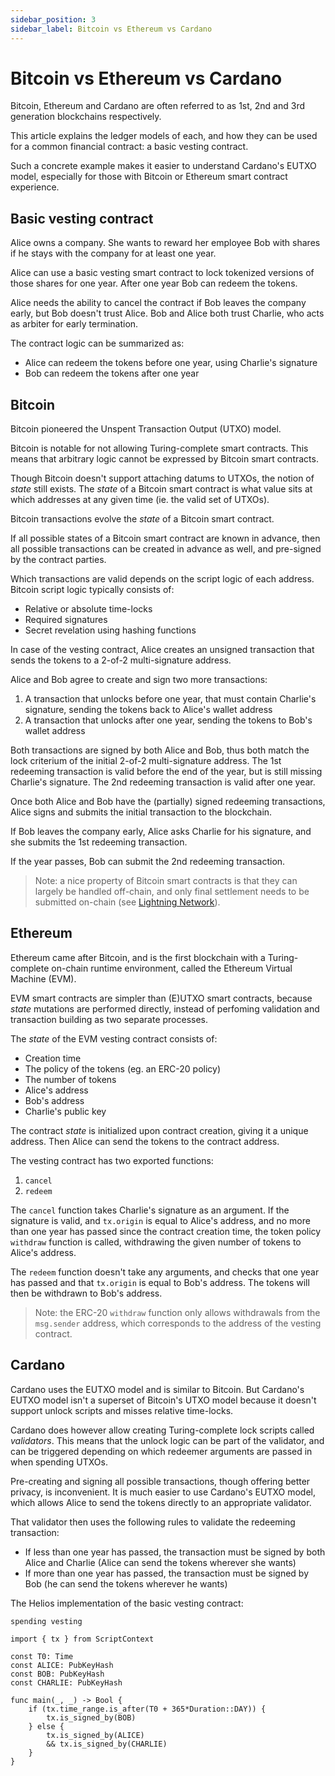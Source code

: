 ```yaml
---
sidebar_position: 3
sidebar_label: Bitcoin vs Ethereum vs Cardano
---
```


# Bitcoin vs Ethereum vs Cardano

Bitcoin, Ethereum and Cardano are often referred to as 1st, 2nd and 3rd generation blockchains respectively.

This article explains the ledger models of each, and how they can be used for a common financial contract: a basic vesting contract.

Such a concrete example makes it easier to understand Cardano's EUTXO model, especially for those with Bitcoin or Ethereum smart contract experience.

## Basic vesting contract

Alice owns a company. She wants to reward her employee Bob with shares if he stays with the company for at least one year.

Alice can use a basic vesting smart contract to lock tokenized versions of those shares for one year. After one year Bob can redeem the tokens.

Alice needs the ability to cancel the contract if Bob leaves the company early, but Bob doesn't trust Alice. Bob and Alice both trust Charlie, who acts as arbiter for early termination.

The contract logic can be summarized as:

   - Alice can redeem the tokens before one year, using Charlie's signature
   - Bob can redeem the tokens after one year

## Bitcoin

Bitcoin pioneered the Unspent Transaction Output (UTXO) model.

Bitcoin is notable for not allowing Turing-complete smart contracts. This means that arbitrary logic cannot be expressed by Bitcoin smart contracts.

Though Bitcoin doesn't support attaching datums to UTXOs, the notion of *state* still exists. The *state* of a Bitcoin smart contract is what value sits at which addresses at any given time (ie. the valid set of UTXOs).

Bitcoin transactions evolve the *state* of a Bitcoin smart contract.

If all possible states of a Bitcoin smart contract are known in advance, then all possible transactions can be created in advance as well, and pre-signed by the contract parties.

Which transactions are valid depends on the script logic of each address. Bitcoin script logic typically consists of:

   - Relative or absolute time-locks
   - Required signatures
   - Secret revelation using hashing functions

In case of the vesting contract, Alice creates an unsigned transaction that sends the tokens to a 2-of-2 multi-signature address.

Alice and Bob agree to create and sign two more transactions:

   1. A transaction that unlocks before one year, that must contain Charlie's signature, sending the tokens back to Alice's wallet address
   2. A transaction that unlocks after one year, sending the tokens to Bob's wallet address

Both transactions are signed by both Alice and Bob, thus both match the lock criterium of the initial 2-of-2 multi-signature address. The 1st redeeming transaction is valid before the end of the year, but is still missing Charlie's signature. The 2nd redeeming transaction is valid after one year. 

Once both Alice and Bob have the (partially) signed redeeming transactions, Alice signs and submits the initial transaction to the blockchain.

If Bob leaves the company early, Alice asks Charlie for his signature, and she submits the 1st redeeming transaction.

If the year passes, Bob can submit the 2nd redeeming transaction.

> Note: a nice property of Bitcoin smart contracts is that they can largely be handled off-chain, and only final settlement needs to be submitted on-chain (see [Lightning Network](https://en.wikipedia.org/wiki/Lightning_Network)).

## Ethereum

Ethereum came after Bitcoin, and is the first blockchain with a Turing-complete on-chain runtime environment, called the Ethereum Virtual Machine (EVM).

EVM smart contracts are simpler than (E)UTXO smart contracts, because *state* mutations are performed directly, instead of perfoming validation and transaction building as two separate processes.

The *state* of the EVM vesting contract consists of:

   - Creation time
   - The policy of the tokens (eg. an ERC-20 policy)
   - The number of tokens
   - Alice's address
   - Bob's address
   - Charlie's public key

The contract *state* is initialized upon contract creation, giving it a unique address. Then Alice can send the tokens to the contract address.

The vesting contract has two exported functions: 
  
   1. `cancel`
   2. `redeem`

The `cancel` function takes Charlie's signature as an argument. If the signature is valid, and `tx.origin` is equal to Alice's address, and no more than one year has passed since the contract creation time, the token policy `withdraw` function is called, withdrawing the given number of tokens to Alice's address.

The `redeem` function doesn't take any arguments, and checks that one year has passed and that `tx.origin` is equal to Bob's address. The tokens will then be withdrawn to Bob's address.

> Note: the ERC-20 `withdraw` function only allows withdrawals from the `msg.sender` address, which corresponds to the address of the vesting contract.

## Cardano

Cardano uses  the EUTXO model and is similar to Bitcoin. But Cardano's EUTXO model isn't a superset of Bitcoin's UTXO model because it doesn't support unlock scripts and misses relative time-locks.

Cardano does however allow creating Turing-complete lock scripts called *validators*. This means that the unlock logic can be part of the validator, and can be triggered depending on which redeemer arguments are passed in when spending UTXOs.

Pre-creating and signing all possible transactions, though offering better privacy, is inconvenient. It is much easier to use Cardano's EUTXO model, which allows Alice to send the tokens directly to an appropriate validator.

That validator then uses the following rules to validate the redeeming transaction:

   - If less than one year has passed, the transaction must be signed by both Alice and Charlie (Alice can send the tokens wherever she wants)
   - If more than one year has passed, the transaction must be signed by Bob (he can send the tokens wherever he wants)

The Helios implementation of the basic vesting contract:

```helios
spending vesting

import { tx } from ScriptContext

const T0: Time
const ALICE: PubKeyHash
const BOB: PubKeyHash
const CHARLIE: PubKeyHash

func main(_, _) -> Bool {
    if (tx.time_range.is_after(T0 + 365*Duration::DAY)) {
        tx.is_signed_by(BOB)
    } else {
        tx.is_signed_by(ALICE)
        && tx.is_signed_by(CHARLIE)
    }
}
```

